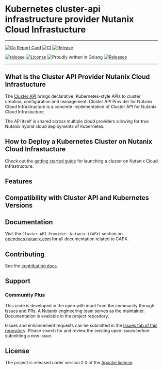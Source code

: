# Kubernetes cluster-api infrastructure provider Nutanix Cloud Infrastucture

---

[![Go Report Card](https://goreportcard.com/badge/github.com/nutanix-cloud-native/cluster-api-provider-nutanix)](https://goreportcard.com/report/github.com/nutanix-cloud-native/cluster-api-provider-nutanix)
[![CI](https://github.com/nutanix-cloud-native/cluster-api-provider-nutanix/actions/workflows/build-dev.yaml/badge.svg)](https://github.com/nutanix-cloud-native/cluster-api-provider-nutanix/actions/workflows/build-dev.yaml)
[![Release](https://github.com/nutanix-cloud-native/cluster-api-provider-nutanix/actions/workflows/release.yaml/badge.svg)](https://github.com/nutanix-cloud-native/cluster-api-provider-nutanix/actions/workflows/release.yaml)

[![release](https://img.shields.io/github/release-pre/nutanix-cloud-native/cluster-api-provider-nutanix.svg)](https://github.com/nutanix-cloud-native/cluster-api-provider-nutanix/releases)
[![License](https://img.shields.io/badge/License-Apache%202.0-blue.svg)](https://github.com/nutanix-cloud-native/cluster-api-provider-nutanix/blob/master/LICENSE)
![Proudly written in Golang](https://img.shields.io/badge/written%20in-Golang-92d1e7.svg)
[![Releases](https://img.shields.io/github/downloads/nutanix-cloud-native/cluster-api-provider-nutanix/total.svg)](https://github.com/nutanix-cloud-native/cluster-api-provider-nutanix/releases)

---
## What is the Cluster API Provider Nutanix Cloud Infrastucture
The [Cluster API](https://github.com/kubernetes-sigs/cluster-api) brings declarative, Kubernetes-style APIs to cluster creation, configuration and management. Cluster API Provider for Nutanix Cloud Infrastructure is a concrete implementation of Cluster API for Nutanix Cloud Infrastucture.

The API itself is shared across multiple cloud providers allowing for true Nutanix hybrid cloud deployments of Kubernetes. 

## How to Deploy a Kubernetes Cluster on Nutanix Cloud Infrastucture
Check out the [getting started guide](https://opendocs.nutanix.com/capx/latest/getting_started/) for launching a cluster on Nutanix Cloud Infrastructure.

## Features

## Compatibility with Cluster API and Kubernetes Versions

## Documentation
Visit the `Cluster API Provider: Nutanix (CAPX)` section on [opendocs.nutanix.com](https://opendocs.nutanix.com/) for all documentation related to CAPX.

## Contributing
See the [contributing docs](CONTRIBUTING.md).

## Support
### Community Plus

This code is developed in the open with input from the community through issues and PRs. A Nutanix engineering team serves as the maintainer. Documentation is available in the project repository.

Issues and enhancement requests can be submitted in the [Issues tab of this repository](../../issues). Please search for and review the existing open issues before submitting a new issue.

## License
The project is released under version 2.0 of the [Apache license](http://www.apache.org/licenses/LICENSE-2.0).
